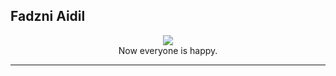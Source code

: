 ## Fadzni Aidil

<p align="center">
  <img src="https://media.tenor.com/nc2MBVm1MMEAAAAC/sayori-death-death-sayori.gif"><br>
  Now everyone is happy.
</p>
<hr>

